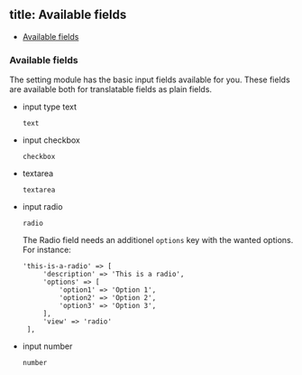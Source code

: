 title: Available fields
-------

- [Available fields](#available-fields)

### <a name="available-fields" class="anchor" href="#available-fields"></a> Available fields

The setting module has the basic input fields available for you. These fields are available both for translatable fields as plain fields.

- input type text

    ``` .language-markup
    text
    ```
- input checkbox

  ``` .language-markup
  checkbox
  ```
- textarea

  ``` .language-markup
  textarea
  ```
- input radio

  ``` .language-markup
  radio
  ```
  The Radio field needs an additionel `options` key with the wanted options. For instance:
  
  ``` .language-php
  'this-is-a-radio' => [
       'description' => 'This is a radio',
       'options' => [
           'option1' => 'Option 1',
           'option2' => 'Option 2',
           'option3' => 'Option 3',
       ],
       'view' => 'radio'
   ],
   ```
- input number

  ``` .language-markup
  number
  ```
  
